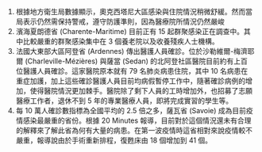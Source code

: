 1. 根據地方衛生局數據顯示，奧克西塔尼大區感染與住院情況稍微舒緩。然而當局表示仍然需保持警戒，遵守防護準則，因為醫療院所情況仍然嚴峻
1. 濱海夏朗德省 \(Charente-Maritime\) 目前正有 15 起群聚感染正在調查中。其中比較嚴重的群聚感染集中在 3 個養老院以及收養殘疾人士機構。
1. 法國大東部大區阿登省 \(Ardennes\) 傳出醫護人員確診。位於沙勒維爾-梅濟耶爾 \(Charleville-Mézières\) 與薩當 \(Sedan\) 的北阿登社區醫院目前約有上百位醫護人員確診。這家醫院原本就有 79 名肺炎病患住院，其中 10 名病患在重症加護，加上這些確診醫護人員目前均病假暫停工作中，隨著確診病例的增加，使得醫院情況更加棘手。醫院除了剩下人員的工時增加外，也招募了志願醫療工作者，退休不到 5 年的專業醫療人員，即將完成實習的學生等。
1. 每 10 萬人確診數指標為全國平均的 2.5 倍之多，薩瓦省 \(Savoie\) 成為目前疫情感染最嚴重的省份。根據 20 Minutes 報導，目前對於這個情況還未有合理的解釋來了解此省為何有大量的病患。在第一波疫情時這省相對來說疫情較不嚴重，報導說由於手術重新排程，復甦床由 18 個增加到 41 個。